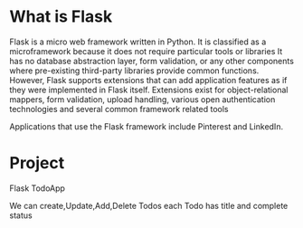 # What is Flask
Flask is a micro web framework written in Python. It is classified as a microframework because it does not require particular tools or libraries It has no database abstraction layer, form validation, or any other components where pre-existing third-party libraries provide common functions. However, Flask supports extensions that can add application features as if they were implemented in Flask itself. Extensions exist for object-relational mappers, form validation, upload handling, various open authentication technologies and several common framework related tools

Applications that use the Flask framework include Pinterest and LinkedIn.

# Project
 Flask TodoApp
 
 We can create,Update,Add,Delete Todos
 each Todo has title and complete status  
